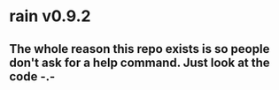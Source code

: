 # rain v0.9.2

## The whole reason this repo exists is so people don't ask for a help command. Just look at the code -.-
